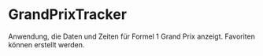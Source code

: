# GrandPrixTracker

Anwendung, die Daten und Zeiten für Formel 1 Grand Prix anzeigt. Favoriten können erstellt werden.